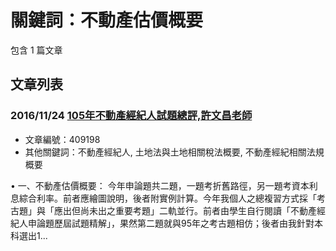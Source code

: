 # 關鍵詞：不動產估價概要

包含 1 篇文章

## 文章列表

### 2016/11/24 [105年不動產經紀人試題總評,許文昌老師](../../articles/409198_105%E5%B9%B4%E4%B8%8D%E5%8B%95%E7%94%A2%E7%B6%93%E7%B4%80%E4%BA%BA%E8%A9%A6%E9%A1%8C%E7%B8%BD%E8%A9%95%2C%E8%A8%B1%E6%96%87%E6%98%8C%E8%80%81%E5%B8%AB.md)
- 文章編號：409198
- 其他關鍵詞：不動產經紀人, 土地法與土地相關稅法概要, 不動產經紀相關法規概要

• 一、不動產估價概要： 今年申論題共二題，一題考折舊路徑，另一題考資本利息綜合利率。前者應繪圖說明，後者附實例計算。今年我個人之總複習方式採「考古題」與「應出但尚未出之重要考題」二軌並行。前者由學生自行閱讀「不動產經紀人申論題歷屆試題精解」，果然第二題就與95年之考古題相仿；後者由我針對本科選出1...
